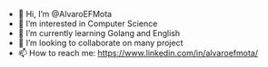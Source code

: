 - 👋 Hi, I’m @AlvaroEFMota
- 👀 I’m interested in Computer Science
- 🌱 I’m currently learning Golang and English
- 💞️ I’m looking to collaborate on many project
- 📫 How to reach me: https://www.linkedin.com/in/alvaroefmota/

<!---
AlvaroEFMota/AlvaroEFMota is a ✨ special ✨ repository because its `README.md` (this file) appears on your GitHub profile.
You can click the Preview link to take a look at your changes.
--->
